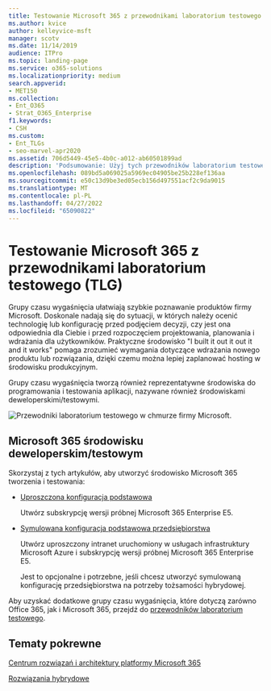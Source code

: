 ```yaml
---
title: Testowanie Microsoft 365 z przewodnikami laboratorium testowego (TLG)
ms.author: kvice
author: kelleyvice-msft
manager: scotv
ms.date: 11/14/2019
audience: ITPro
ms.topic: landing-page
ms.service: o365-solutions
ms.localizationpriority: medium
search.appverid:
- MET150
ms.collection:
- Ent_O365
- Strat_O365_Enterprise
f1.keywords:
- CSH
ms.custom:
- Ent_TLGs
- seo-marvel-apr2020
ms.assetid: 706d5449-45e5-4b0c-a012-ab60501899ad
description: 'Podsumowanie: Użyj tych przewodników laboratorium testowego (TLG) do skonfigurowania środowisk demonstracyjnych, weryfikacji koncepcji lub środowisk deweloperskich/testowych dla Microsoft 365.'
ms.openlocfilehash: 089bd5a069025a5969ec04905be25b228ef136aa
ms.sourcegitcommit: e50c13d9be3ed05ecb156d497551acf2c9da9015
ms.translationtype: MT
ms.contentlocale: pl-PL
ms.lasthandoff: 04/27/2022
ms.locfileid: "65090822"
---
```

# <a name="test-microsoft-365-with-test-lab-guides-tlgs"></a>Testowanie Microsoft 365 z przewodnikami laboratorium testowego (TLG)

Grupy czasu wygaśnięcia ułatwiają szybkie poznawanie produktów firmy Microsoft. Doskonale nadają się do sytuacji, w których należy ocenić technologię lub konfigurację przed podjęciem decyzji, czy jest ona odpowiednia dla Ciebie i przed rozpoczęciem projektowania, planowania i wdrażania dla użytkowników. Praktyczne środowisko "I built it out it out it and it works" pomaga zrozumieć wymagania dotyczące wdrażania nowego produktu lub rozwiązania, dzięki czemu można lepiej zaplanować hosting w środowisku produkcyjnym.
  
Grupy czasu wygaśnięcia tworzą również reprezentatywne środowiska do programowania i testowania aplikacji, nazywane również środowiskami deweloperskimi/testowymi.
  
![Przewodniki laboratorium testowego w chmurze firmy Microsoft.](../media/24ad0d1b-3274-40fb-972a-b8188b7268d1.png)
  
## <a name="microsoft-365-devtest-environment"></a>Microsoft 365 środowisku deweloperskim/testowym

Skorzystaj z tych artykułów, aby utworzyć środowisko Microsoft 365 tworzenia i testowania:
  
- [Uproszczona konfiguracja podstawowa](lightweight-base-configuration-microsoft-365-enterprise.md)
    
    Utwórz subskrypcję wersji próbnej Microsoft 365 Enterprise E5.

- [Symulowana konfiguracja podstawowa przedsiębiorstwa](simulated-ent-base-configuration-microsoft-365-enterprise.md)
    
    Utwórz uproszczony intranet uruchomiony w usługach infrastruktury Microsoft Azure i subskrypcję wersji próbnej Microsoft 365 Enterprise E5. 

    Jest to opcjonalne i potrzebne, jeśli chcesz utworzyć symulowaną konfigurację przedsiębiorstwa na potrzeby tożsamości hybrydowej.
    
Aby uzyskać dodatkowe grupy czasu wygaśnięcia, które dotyczą zarówno Office 365, jak i Microsoft 365, przejdź do [przewodników laboratorium testowego](m365-enterprise-test-lab-guides.md).  
    
## <a name="related-topics"></a>Tematy pokrewne

[Centrum rozwiązań i architektury platformy Microsoft 365](../solutions/index.yml)
  
[Rozwiązania hybrydowe](hybrid-solutions.md)